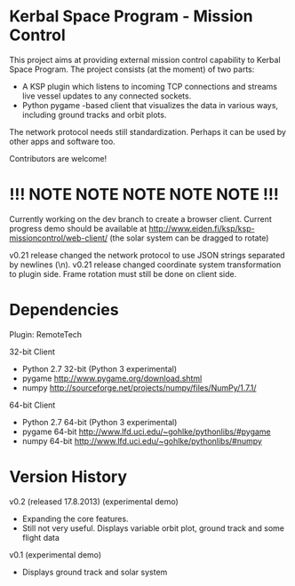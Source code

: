 Kerbal Space Program - Mission Control
==================

This project aims at providing external mission control capability to Kerbal Space Program.
The project consists (at the moment) of two parts: 
* A KSP plugin which listens to incoming TCP connections and streams live vessel updates to any connected sockets.
* Python pygame -based client that visualizes the data in various ways, including ground tracks and orbit plots.

The network protocol needs still standardization. Perhaps it can be used by other apps and software too.

Contributors are welcome!

!!! NOTE NOTE NOTE NOTE NOTE !!!
=================================
Currently working on the dev branch to create a browser client. Current progress demo should be
available at http://www.eiden.fi/ksp/ksp-missioncontrol/web-client/ (the solar system can be dragged to rotate)


v0.21 release changed the network protocol to use JSON strings separated by newlines (\n).
v0.21 release changed coordinate system transformation to plugin side. Frame rotation must still be done on client side.

Dependencies
============

Plugin: RemoteTech

32-bit Client
* Python 2.7 32-bit  (Python 3 experimental)
* pygame http://www.pygame.org/download.shtml
* numpy http://sourceforge.net/projects/numpy/files/NumPy/1.7.1/

64-bit Client
* Python 2.7 64-bit (Python 3 experimental)
* pygame 64-bit http://www.lfd.uci.edu/~gohlke/pythonlibs/#pygame
* numpy 64-bit http://www.lfd.uci.edu/~gohlke/pythonlibs/#numpy


Version History
===============

v0.2 (released 17.8.2013) (experimental demo)
- Expanding the core features.
- Still not very useful. Displays variable orbit plot, ground track and some flight data

v0.1 (experimental demo)

- Displays ground track and solar system